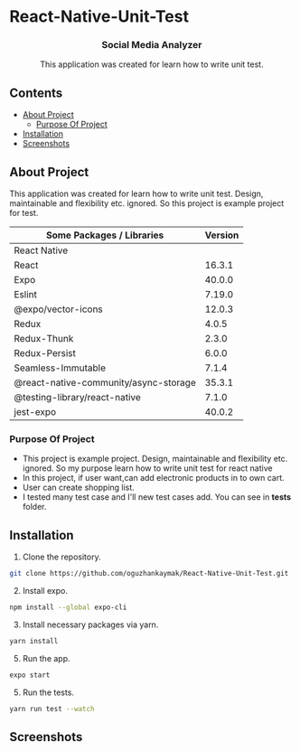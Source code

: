 # React-Native-Unit-Test

<p align="center">
  <h3 align="center">Social Media Analyzer</h3>
  <p align="center">
    This application was created for learn how to write unit test.
  </p>
</p>

<!-- Contents -->

## Contents

- [About Project](#about-project)
  - [Purpose Of Project](#purpose-of-project)
- [Installation](#installation)
- [Screenshots](#screenshots)

## About Project

This application was created for learn how to write unit test. Design, maintainable and flexibility etc. ignored. So this project is example project for test.



| Some Packages / Libraries             | Version |    
| -------------------------             | ------- |       
| React Native                          |         |       
| React                                 | 16.3.1  |
| Expo                                  | 40.0.0  |
| Eslint                                | 7.19.0  |
| @expo/vector-icons                    | 12.0.3  |
| Redux                                 | 4.0.5   |
| Redux-Thunk                           | 2.3.0   |
| Redux-Persist                         | 6.0.0   |
| Seamless-Immutable                    | 7.1.4   |
| @react-native-community/async-storage | 35.3.1  |
| @testing-library/react-native         | 7.1.0   |
| jest-expo                             | 40.0.2  |


### Purpose Of Project
- This project is example project. Design, maintainable and flexibility etc. ignored. So my purpose learn how to write unit test for react native 
- In this project, if user want,can  add electronic products in to own cart.
- User can create shopping list.
- I tested many test case and I'll new test cases add. You can see in __tests__ folder.

## Installation

1. Clone the repository.

```sh
git clone https://github.com/oguzhankaymak/React-Native-Unit-Test.git
```

2. Install expo.

```sh
npm install --global expo-cli
```

3. Install necessary packages via yarn.

```sh
yarn install
```

5. Run the app.

```sh
expo start
```

5. Run the tests.

```sh
yarn run test --watch
```

## Screenshots



